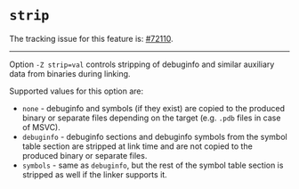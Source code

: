 # `strip`

The tracking issue for this feature is: [#72110](https://github.com/rust-lang/rust/issues/72110).

------------------------

Option `-Z strip=val` controls stripping of debuginfo and similar auxiliary data from binaries
during linking.

Supported values for this option are:

- `none` - debuginfo and symbols (if they exist) are copied to the produced binary or separate files
depending on the target (e.g. `.pdb` files in case of MSVC).
- `debuginfo` - debuginfo sections and debuginfo symbols from the symbol table section
are stripped at link time and are not copied to the produced binary or separate files.
- `symbols` - same as `debuginfo`, but the rest of the symbol table section is stripped as well
if the linker supports it.

